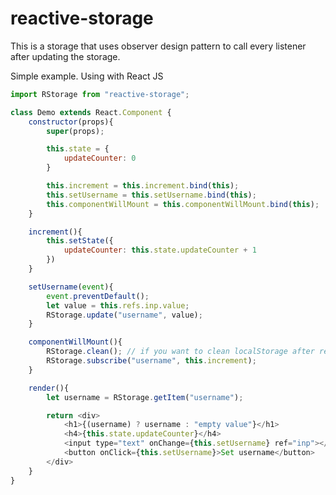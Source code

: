 # reactive-storage
This is a storage that uses observer design pattern to call every listener after updating the storage.

Simple example. Using with React JS
```javascript
import RStorage from "reactive-storage";

class Demo extends React.Component {
	constructor(props){
		super(props);

		this.state = {
			updateCounter: 0
		}

		this.increment = this.increment.bind(this);
		this.setUsername = this.setUsername.bind(this);
		this.componentWillMount = this.componentWillMount.bind(this);
	}

	increment(){
		this.setState({
			updateCounter: this.state.updateCounter + 1
		})
	}

	setUsername(event){
		event.preventDefault();
		let value = this.refs.inp.value;
		RStorage.update("username", value);
	}

	componentWillMount(){
		RStorage.clean(); // if you want to clean localStorage after reloading
		RStorage.subscribe("username", this.increment);
	}

	render(){
		let username = RStorage.getItem("username");

		return <div>
			<h1>{(username) ? username : "empty value"}</h1>
			<h4>{this.state.updateCounter}</h4>
			<input type="text" onChange={this.setUsername} ref="inp"></input>
			<button onClick={this.setUsername}>Set username</button>
		</div>
	}
}
```
